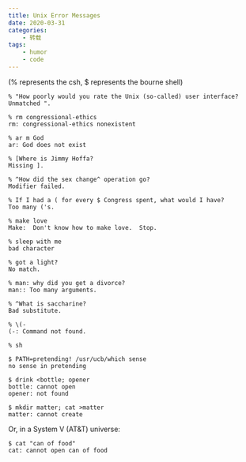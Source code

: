 ```yaml
---
title: Unix Error Messages
date: 2020-03-31
categories:
    - 转载
tags:
    - humor
    - code
---
```


(% represents the csh, $ represents the bourne shell)

```
% "How poorly would you rate the Unix (so-called) user interface?
Unmatched ".
```

```
% rm congressional-ethics
rm: congressional-ethics nonexistent
```

```
% ar m God
ar: God does not exist
```

```
% [Where is Jimmy Hoffa?
Missing ].
```

```
% ^How did the sex change^ operation go?
Modifier failed.
```

```
% If I had a ( for every $ Congress spent, what would I have?
Too many ('s.
```

```
% make love
Make:  Don't know how to make love.  Stop.
```

```
% sleep with me
bad character
```

```
% got a light?
No match.
```

```
% man: why did you get a divorce?
man:: Too many arguments.
```

```
% ^What is saccharine?
Bad substitute.
```

```
% \(-
(-: Command not found.
```

```
% sh
```

```
$ PATH=pretending! /usr/ucb/which sense
no sense in pretending
```

```
$ drink <bottle; opener
bottle: cannot open
opener: not found
```

```
$ mkdir matter; cat >matter
matter: cannot create
```

Or, in a System V (AT&T) universe:

```
$ cat "can of food"
cat: cannot open can of food
```
